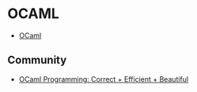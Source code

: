 # OCAML

- [OCaml](https://ocaml.org/ 'OCaml')

## Community

- [OCaml Programming: Correct + Efficient + Beautiful](https://cs3110.github.io/textbook/cover.html 'OCaml Programming: Correct + Efficient + Beautiful')
